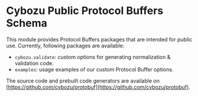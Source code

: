 # Cybozu Public Protocol Buffers Schema

This module provides Protocol Buffers packages that are intended for public use.
Currently, following packages are available:

- `cybozu.validate`: custom options for generating normalization & validation code.
- `examples`: usage examples of our custom Protocol Buffer options.

The source code and prebuilt code generators are available on [https://github.com/cybozu/protobuf](https://github.com/cybozu/protobuf).
